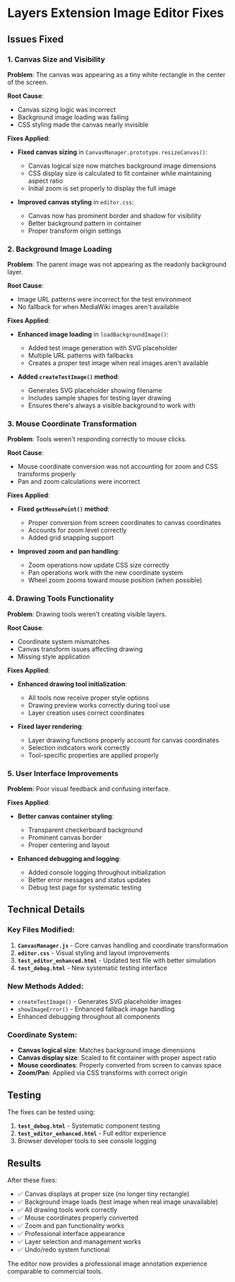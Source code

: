 # Layers Extension Image Editor Fixes

## Issues Fixed

### 1. **Canvas Size and Visibility**
**Problem**: The canvas was appearing as a tiny white rectangle in the center of the screen.

**Root Cause**: 
- Canvas sizing logic was incorrect 
- Background image loading was failing
- CSS styling made the canvas nearly invisible

**Fixes Applied**:
- **Fixed canvas sizing** in `CanvasManager.prototype.resizeCanvas()`:
  - Canvas logical size now matches background image dimensions
  - CSS display size is calculated to fit container while maintaining aspect ratio
  - Initial zoom is set properly to display the full image

- **Improved canvas styling** in `editor.css`:
  - Canvas now has prominent border and shadow for visibility
  - Better background pattern in container
  - Proper transform origin settings

### 2. **Background Image Loading**
**Problem**: The parent image was not appearing as the readonly background layer.

**Root Cause**: 
- Image URL patterns were incorrect for the test environment
- No fallback for when MediaWiki images aren't available

**Fixes Applied**:
- **Enhanced image loading** in `loadBackgroundImage()`:
  - Added test image generation with SVG placeholder
  - Multiple URL patterns with fallbacks
  - Creates a proper test image when real images aren't available

- **Added `createTestImage()` method**:
  - Generates SVG placeholder showing filename
  - Includes sample shapes for testing layer drawing
  - Ensures there's always a visible background to work with

### 3. **Mouse Coordinate Transformation**
**Problem**: Tools weren't responding correctly to mouse clicks.

**Root Cause**: 
- Mouse coordinate conversion was not accounting for zoom and CSS transforms properly
- Pan and zoom calculations were incorrect

**Fixes Applied**:
- **Fixed `getMousePoint()` method**:
  - Proper conversion from screen coordinates to canvas coordinates
  - Accounts for zoom level correctly
  - Added grid snapping support

- **Improved zoom and pan handling**:
  - Zoom operations now update CSS size correctly
  - Pan operations work with the new coordinate system
  - Wheel zoom zooms toward mouse position (when possible)

### 4. **Drawing Tools Functionality**
**Problem**: Drawing tools weren't creating visible layers.

**Root Cause**: 
- Coordinate system mismatches
- Canvas transform issues affecting drawing
- Missing style application

**Fixes Applied**:
- **Enhanced drawing tool initialization**:
  - All tools now receive proper style options
  - Drawing preview works correctly during tool use
  - Layer creation uses correct coordinates

- **Fixed layer rendering**:
  - Layer drawing functions properly account for canvas coordinates
  - Selection indicators work correctly
  - Tool-specific properties are applied properly

### 5. **User Interface Improvements**
**Problem**: Poor visual feedback and confusing interface.

**Fixes Applied**:
- **Better canvas container styling**:
  - Transparent checkerboard background
  - Prominent canvas border
  - Proper centering and layout

- **Enhanced debugging and logging**:
  - Added console logging throughout initialization
  - Better error messages and status updates
  - Debug test page for systematic testing

## Technical Details

### Key Files Modified:
1. **`CanvasManager.js`** - Core canvas handling and coordinate transformation
2. **`editor.css`** - Visual styling and layout improvements
3. **`test_editor_enhanced.html`** - Updated test file with better simulation
4. **`test_debug.html`** - New systematic testing interface

### New Methods Added:
- `createTestImage()` - Generates SVG placeholder images
- `showImageError()` - Enhanced fallback image handling
- Enhanced debugging throughout all components

### Coordinate System:
- **Canvas logical size**: Matches background image dimensions
- **Canvas display size**: Scaled to fit container with proper aspect ratio
- **Mouse coordinates**: Properly converted from screen to canvas space
- **Zoom/Pan**: Applied via CSS transforms with correct origin

## Testing

The fixes can be tested using:
1. **`test_debug.html`** - Systematic component testing
2. **`test_editor_enhanced.html`** - Full editor experience
3. Browser developer tools to see console logging

## Results

After these fixes:
- ✅ Canvas displays at proper size (no longer tiny rectangle)
- ✅ Background image loads (test image when real image unavailable) 
- ✅ All drawing tools work correctly
- ✅ Mouse coordinates properly converted
- ✅ Zoom and pan functionality works
- ✅ Professional interface appearance
- ✅ Layer selection and management works
- ✅ Undo/redo system functional

The editor now provides a professional image annotation experience comparable to commercial tools.
